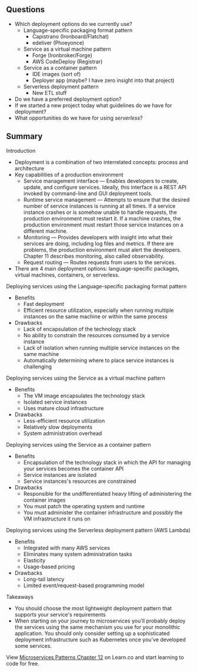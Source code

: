 

## Questions



*   Which deployment options do we currently use?
    *   Language-specific packaging format pattern
        *   Capistrano (Ironboard/Flatchat)
        *   edeliver (Phoeyonce)
    *   Service as a virtual machine pattern
        *   Forge (Ironbroker/Forge)
        *   AWS CodeDeploy (Registrar)
    *   Service as a container pattern
        *   IDE images (sort of)
        *   Deployer app (maybe? I have zero insight into that project)
    *   Serverless deployment pattern
        *   New ETL stuff
*   Do we have a preferred deployment option?
*   If we started a new project today what guidelines do we have for deployment?
*   What opportunities do we have for using _serverless_?


## Summary

Introduction



*   Deployment is a combination of two interrelated concepts: process and architecture
*   Key capabilities of  a production environment
    *   Service management interface — Enables developers to create, update, and configure services. Ideally, this interface is a REST API invoked by command-line and GUI deployment tools.
    *   Runtime service management — Attempts to ensure that the desired number of service instances is running at all times. If a service instance crashes or is somehow unable to handle requests, the production environment must restart it. If a machine crashes, the production environment must restart those service instances on a different machine.
    *   Monitoring — Provides developers with insight into what their services are doing, including log files and metrics. If there are problems, the production environment must alert the developers. Chapter 11 describes monitoring, also called observability.
    *   Request routing — Routes requests from users to the services.
*   There are 4 main deployment options: language-specific packages, virtual machines, containers, or serverless.

Deploying services using the Language-specific packaging format pattern



*   Benefits
    *   Fast deployment
    *   Efficient resource utilization, especially when running multiple instances on the same machine or within the same process
*   Drawbacks
    *   Lack of encapsulation of the technology stack
    *   No ability to constrain the resources consumed by a service instance
    *   Lack of isolation when running multiple service instances on the same machine
    *   Automatically determining where to place service instances is challenging

Deploying services using the Service as a virtual machine pattern



*   Benefits
    *   The VM image encapsulates the technology stack
    *   Isolated service instances
    *   Uses mature cloud infrastructure
*   Drawbacks
    *   Less-efficient resource utilization
    *   Relatively slow deployments
    *   System administration overhead

Deploying services using the Service as a container pattern



*   Benefits
    *   Encapsulation of the technology stack in which the API for managing your services becomes the container API
    *   Service instances are isolated
    *   Service instances's resources are constrained
*   Drawbacks
    *   Responsible for the undifferentiated heavy lifting of administering the container images
    *   You must patch the operating system and runtime
    *   You must administer the container infrastructure and possibly the VM infrastructure it runs on

Deploying services using the Serverless deployment pattern (AWS Lambda)



*   Benefits
    *   Integrated with many AWS services
    *   Eliminates many system administration tasks
    *   Elasticity
    *   Usage-based pricing
*   Drawbacks
    *   Long-tail latency
    *   Limited event/request-based programming model

Takeaways



*   You should choose the most lightweight deployment pattern that supports your service's requirements
*   When starting on your journey to microservices you'll probably deploy the services using the same mechanism you use for your monolithic application. You should only consider setting up a sophisticated deployment infrastructure such as Kubernetes once you've developed some services.
<p class='util--hide'>View <a href='https://learn.co/lessons/microservices-patterns-chapter-12'>Microservices Patterns Chapter 12</a> on Learn.co and start learning to code for free.</p>
